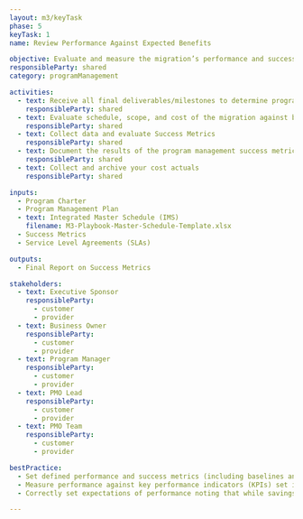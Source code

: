 ```yaml
---
layout: m3/keyTask
phase: 5
keyTask: 1
name: Review Performance Against Expected Benefits 

objective: Evaluate and measure the migration’s performance and success to determine if objectives were achieved. 
responsibleParty: shared
category: programManagement

activities:
  - text: Receive all final deliverables/milestones to determine program completion
    responsibleParty: shared
  - text: Evaluate schedule, scope, and cost of the migration against baseline metrics including performance against relevant metrics
    responsibleParty: shared
  - text: Collect data and evaluate Success Metrics
    responsibleParty: shared
  - text: Document the results of the program management success metrics and present results to key stakeholders
    responsibleParty: shared
  - text: Collect and archive your cost actuals
    responsibleParty: shared

inputs:
  - Program Charter
  - Program Management Plan
  - text: Integrated Master Schedule (IMS)
    filename: M3-Playbook-Master-Schedule-Template.xlsx
  - Success Metrics
  - Service Level Agreements (SLAs)

outputs:
  - Final Report on Success Metrics

stakeholders:
  - text: Executive Sponsor
    responsibleParty:
      - customer
      - provider
  - text: Business Owner
    responsibleParty:
      - customer
      - provider
  - text: Program Manager
    responsibleParty:
      - customer
      - provider
  - text: PMO Lead
    responsibleParty:
      - customer
      - provider
  - text: PMO Team
    responsibleParty:
      - customer
      - provider

bestPractice:
  - Set defined performance and success metrics (including baselines and targets) at the beginning of the program to be able to measure and communicate the benefits intended and ultimately achieved
  - Measure performance against key performance indicators (KPIs) set in Phase 1, internal and external standards including <a href="http://www.benchmarks.gsa.gov/">benchmarks.gsa.gov</a>, and the <a href="https://ussm.gsa.gov/fibf/">Federal Integrated Business Framework (FIBF)</a> Performance Management Framework
  - Correctly set expectations of performance noting that while savings often are realized from shared support arrangements, the efficiencies do not appear immediately and in the short-run may appear to be more costly during the stabilization period

---
```

